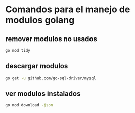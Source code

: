 # Comandos para el manejo de modulos golang

## remover modulos no usados
```bash
go mod tidy
```

## descargar modulos
```bash
go get -u github.com/go-sql-driver/mysql
```

## ver modulos instalados
```bash
go mod download -json
```

